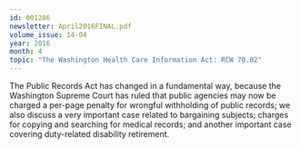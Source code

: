```yaml
---
id: 001286
newsletter: April2016FINAL.pdf
volume_issue: 14-04
year: 2016
month: 4
topic: "The Washington Health Care Information Act: RCW 70.02"
---
```


The Public Records Act has changed in a fundamental way, because the Washington Supreme Court has ruled that public agencies may now be charged a per-page penalty for wrongful withholding of public records; we also discuss a very important case related to bargaining subjects; charges for copying and searching for medical records; and another important case covering duty-related disability retirement.